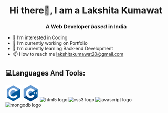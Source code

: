 <h1 align="center"> Hi there🤗, I am a <strong>Lakshita Kumawat</strong></h1>
<h3 align="center">A Web Developer <em>based</em> in India</h3>   

- 👀 I’m interested in Coding
- 🔭 I’m currently working on Portfolio
- 🌱 I’m currently learning Back-end Development
- 📫 How to reach me lakshitakumawat20@gmail.com

<h2>💻Languages And Tools:</h2> 

<a href="https://www.cprogramming.com/" target="_blank" rel="noreferrer"> <img src="https://raw.githubusercontent.com/devicons/devicon/master/icons/c/c-original.svg" alt="c" width="50" height="50"/></a> 
<a href="https://www.w3schools.com/cpp/" target="_blank" rel="noreferrer"> <img src="https://raw.githubusercontent.com/devicons/devicon/master/icons/cplusplus/cplusplus-original.svg" alt="cplusplus" width="50" height="50"/></a> 
<img src="https://cdn.jsdelivr.net/gh/devicons/devicon/icons/html5/html5-original.svg" width="50" height="50" alt="html5 logo"  />
<img src="https://cdn.jsdelivr.net/gh/devicons/devicon/icons/css3/css3-original.svg" width="50" height="40" alt="css3 logo"  />
<img src="https://cdn.jsdelivr.net/gh/devicons/devicon/icons/javascript/javascript-original.svg" width="50" height="50" alt="javascript logo"  />
<img src="https://cdn.jsdelivr.net/gh/devicons/devicon/icons/mongodb/mongodb-original.svg" width="50" height="50" alt="mongodb logo"  />

<!---
Lakshita-Kumawat/Lakshita-Kumawat is a ✨ special ✨ repository because its `README.md` (this file) appears on your GitHub profile.
You can click the Preview link to take a look at your changes.
--->
